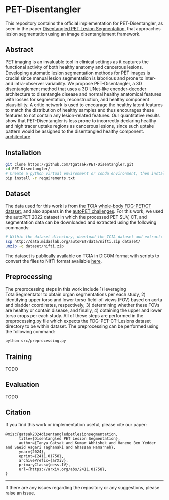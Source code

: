 # PET-Disentangler
This repository contains the official implementation for PET-Disentangler, as seen in the paper [Disentangled PET Lesion Segmentation](https://arxiv.org/abs/2411.01758), that approaches lesion segmentation using an image disentanglement framework. 

## Abstract
PET imaging is an invaluable tool in clinical settings as it captures the functional activity of both healthy anatomy and cancerous lesions. Developing automatic lesion segmentation methods for PET images is crucial since manual lesion segmentation is laborious and prone to inter- and intra-observer variability. We propose PET-Disentangler, a 3D disentanglement method that uses a 3D UNet-like encoder-decoder architecture to disentangle disease and normal healthy anatomical features with losses for segmentation, reconstruction, and healthy component plausibility. A critic network is used to encourage the healthy latent features to match the distribution of healthy samples and thus encourages these features to not contain any lesion-related features. Our quantitative results show that PET-Disentangler is less prone to incorrectly declaring healthy and high tracer uptake regions as cancerous lesions, since such uptake pattern would be assigned to the disentangled healthy component.
[architecture](model-schematic.png)

## Installation
```bash
git clone https://github.com/tgatsak/PET-Disentangler.git
cd PET-Disentangler/
# Create a python virtual environment or conda environment, then install the required packages:
pip install -r requirements.txt 
```
## Dataset
The data used for this work is from the [TCIA whole-body FDG-PET/CT dataset](https://www.cancerimagingarchive.net/collection/fdg-pet-ct-lesions/), and also appears in the [autoPET challenges](https://autopet.grand-challenge.org/). For this work, we used the autoPET 2022 dataset in which the processed PET SUV, CT, and segmentation data can be downloaded and extracted using the following commands:

```bash
# Within the dataset directory, download the TCIA dataset and extract:
scp http://data.midaslab.org/autoPET/data/nifti.zip dataset/
unzip -q dataset/nifti.zip
```

The dataset is publically available on TCIA in DICOM format with scripts to convert the files to NIfTI format available [here](https://github.com/lab-midas/TCIA_processing).

## Preprocessing
The preprocessing steps in this work include 1) leveraging TotalSegmentator to obtain organ segmentations per each study, 2) identifying upper torso and lower torso field-of-views (FOV) based on aorta and bladder coordinates, respectively, 3) determining whether these FOVs are healthy or contain disease, and finally, 4) obtaining the upper and lower torso crops per each study. All of these steps are performed in the preprocessing.py file which expects the FDG-PET-CT-Lesions dataset directory to be within dataset. The preprocessing can be performed using the following command:

```bash
python src/preprocessing.py
```

## Training
TODO

## Evaluation
TODO


## Citation
If you find this work or implementation useful, please cite our paper: 
```
@misc{gatsak2024disentangledpetlesionsegmentation,
      title={Disentangled PET Lesion Segmentation}, 
      author={Tanya Gatsak and Kumar Abhishek and Hanene Ben Yedder and Saeid Asgari Taghanaki and Ghassan Hamarneh},
      year={2024},
      eprint={2411.01758},
      archivePrefix={arXiv},
      primaryClass={eess.IV},
      url={https://arxiv.org/abs/2411.01758}, 
}
```
--- 

If there are any issues regarding the repository or any suggestions, please raise an issue. 
